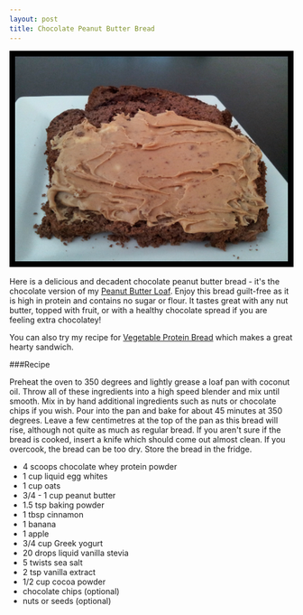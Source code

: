 ```yaml
---
layout: post
title: Chocolate Peanut Butter Bread 
---
```


![Chocolate Peanut Butter Bread](/images/chocolate_peanut_butter_bread.jpg)

Here is a delicious and decadent chocolate peanut butter bread - it's the chocolate version of my [Peanut Butter Loaf](http://teri-lynn.ca/2014/08/08/peanut-butter-loaf/). Enjoy this bread guilt-free as it is high in protein and contains no sugar or flour. It tastes great with any nut butter, topped with fruit, or with a healthy chocolate spread if you are feeling extra chocolatey! 

You can also try my recipe for [Vegetable Protein Bread](http://teri-lynn.ca/2014/08/01/vegetable-protein-bread/) which makes a great hearty sandwich. 

###Recipe

Preheat the oven to 350 degrees and lightly grease a loaf pan with coconut oil. Throw all of these ingredients into a high speed blender and mix until smooth. Mix in by hand additional ingredients such as nuts or chocolate chips if you wish. Pour into the pan and bake for about 45 minutes at 350 degrees. Leave a few centimetres at the top of the pan as this bread will rise, although not quite as much as regular bread. If you aren't sure if the bread is cooked, insert a knife which should come out almost clean. If you overcook, the bread can be too dry. Store the bread in the fridge. 

- 4 scoops chocolate whey protein powder
- 1 cup liquid egg whites
- 1 cup oats
- 3/4 - 1 cup peanut butter 
- 1.5 tsp baking powder
- 1 tbsp cinnamon
- 1 banana
- 1 apple
- 3/4 cup Greek yogurt 
- 20 drops liquid vanilla stevia 
- 5 twists sea salt
- 2 tsp vanilla extract 
- 1/2 cup cocoa powder 
- chocolate chips (optional)
- nuts or seeds (optional) 





  
